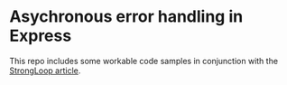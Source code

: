 # Asychronous error handling in Express

This repo includes some workable code samples in conjunction with the [StrongLoop article](https://strongloop.com/?p=24465).